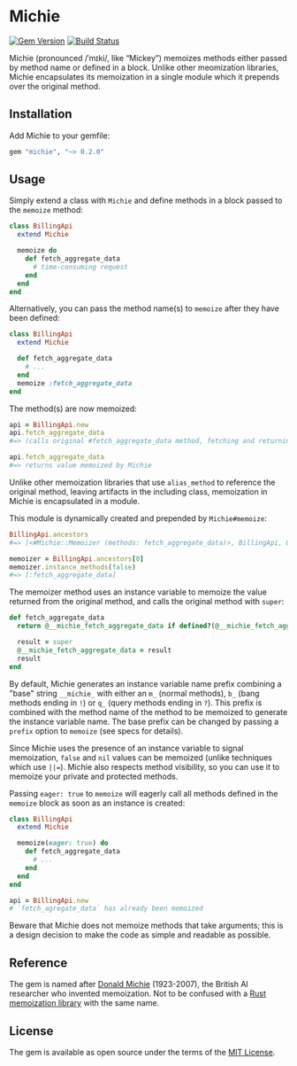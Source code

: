 # Michie

[![Gem Version](https://badge.fury.io/rb/michie.svg)][gem]
[![Build Status](https://github.com/shioyama/michie/actions/workflows/ruby.yml/badge.svg)][actions]

[gem]: https://rubygems.org/gems/michie
[actions]: https://github.com/shioyama/michie/actions

Michie (pronounced /ˈmɪki/, like “Mickey”) memoizes methods either passed by
method name or defined in a block. Unlike other meomization libraries, Michie
encapsulates its memoization in a single module which it prepends over the
original method.

## Installation

Add Michie to your gemfile:

```ruby
gem "michie", "~> 0.2.0"
```

## Usage

Simply extend a class with `Michie` and define methods in a block passed to the
`memoize` method:

```ruby
class BillingApi
  extend Michie

  memoize do
    def fetch_aggregate_data
      # time-consuming request
    end
  end
end
```

Alternatively, you can pass the method name(s) to `memoize` after they have
been defined:

```ruby
class BillingApi
  extend Michie

  def fetch_aggregate_data
    # ...
  end
  memoize :fetch_aggregate_data
end
```

The method(s) are now memoized:

```ruby
api = BillingApi.new
api.fetch_aggregate_data
#=> (calls original #fetch_aggregate_data method, fetching and returning data from server)

api.fetch_aggregate_data
#=> returns value memoized by Michie
```

Unlike other memoization libraries that use `alias_method` to reference the
original method, leaving artifacts in the including class, memoization in
Michie is encapsulated in a module.

This module is dynamically created and prepended by `Michie#memoize`:

```ruby
BillingApi.ancestors
#=> [<#Michie::Memoizer (methods: fetch_aggregate_data)>, BillingApi, Object, PP::ObjectMixin, Kernel, BasicObject]

memoizer = BillingApi.ancestors[0]
memoizer.instance_methods(false)
#=> [:fetch_aggregate_data]
```

The memoizer method uses an instance variable to memoize the value returned
from the original method, and calls the original method with `super`:

```ruby
def fetch_aggregate_data
  return @__michie_fetch_aggregate_data if defined?(@__michie_fetch_aggregate_data)

  result = super
  @__michie_fetch_aggregate_data = result
  result
end
```

By default, Michie generates an instance variable name prefix combining a
"base" string `__michie_` with either an `m_` (normal methods), `b_` (bang
methods ending in `!`) or `q_` (query methods ending in `?`). This prefix is
combined with the method name of the method to be memoized to generate the
instance variable name.  The base prefix can be changed by passing a `prefix`
option to `memoize` (see specs for details).

Since Michie uses the presence of an instance variable to signal memoization,
`false` and `nil` values can be memoized (unlike techniques which use `||=`).
Michie also respects method visibility, so you can use it to memoize your
private and protected methods.

Passing `eager: true` to `memoize` will eagerly call all methods defined in the
`memoize` block as soon as an instance is created:

```ruby
class BillingApi
  extend Michie

  memoize(eager: true) do
    def fetch_aggregate_data
      # ...
    end
  end
end

api = BillingApi.new
# `fetch_agregate_data` has already been memoized
```

Beware that Michie does not memoize methods that take arguments; this is
a design decision to make the code as simple and readable as possible.

## Reference

The gem is named after [Donald
Michie](https://en.wikipedia.org/wiki/Donald_Michie) (1923-2007), the British AI
researcher who invented memoization. Not to be confused with a [Rust memoization
library](https://docs.rs/michie/latest/michie/) with the same name.

## License

The gem is available as open source under the terms of the [MIT
License](https://opensource.org/licenses/MIT).
